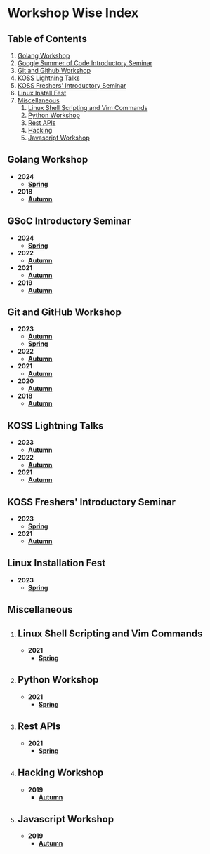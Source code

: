 # Workshop Wise Index

## Table of Contents

1. [Golang Workshop](#golang-workshop)
1. [Google Summer of Code Introductory Seminar](#gsoc-introductory-seminar)
1. [Git and Github Workshop](#git-and-github-workshop)
1. [KOSS Lightning Talks](#koss-lightning-talks)
1. [KOSS Freshers' Introductory Seminar](#koss-freshers-introductory-seminar)
1. [Linux Install Fest](#linux-installation-fest)
1. [Miscellaneous](#miscellaneous)
    1. [Linux Shell Scripting and Vim Commands](#linux-shell-scripting-and-vim-commands)
    1. [Python Workshop](#python-workshop)
    1. [Rest APIs](#rest-apis)
    1. [Hacking](#hacking-workshop)
    1. [Javascript Workshop](#javascript-workshop)

## Golang Workshop

* **2024**
  * [**Spring**](./2024/Spring/golang-workshop)
* **2018**
  * [**Autumn**](./2018/Autumn/golang)


## GSoC Introductory Seminar

* **2024**
  * [**Spring**](./2024/Spring/GSoC-Intro-Sem)
* **2022**
  * [**Autumn**](./2022/Autumn/GSoC-Intro-Seminar)
* **2021**
  * [**Autumn**](./2021/Autumn/GSoC-Intro-Sem)
* **2019**
  * [**Autumn**](./2019/Autumn/GSoC-Intro-Sem)

## Git and GitHub Workshop

* **2023**
  * [**Autumn**](./2023/Autumn/Git-github)
  * [**Spring**](./2023/Spring/Git-github)
* **2022**
  * [**Autumn**](./2022/Autumn/Git-github)
* **2021** 
  * [**Autumn**](./2021/Autumn/Git-github)
* **2020**
  * [**Autumn**](./2020/Autumn/git-github)
* **2018**
  * [**Autumn**](./2018/Autumn/git-github)

## KOSS Lightning Talks

* **2023**
  * [**Autumn**](./2023/Autumn/Lightning-Talks)
* **2022**
  * [**Autumn**](./2022/Autumn/Lightning-Talks)
* **2021**
  * [**Autumn**](./2021/Autumn/Lightning-Talks)

## KOSS Freshers' Introductory Seminar

* **2023**
  * [**Spring**](./2023/Spring/KOSS-Intro-Sem)
* **2021**
  * [**Autumn**](./2021/Autumn/KOSS-Intro-Sem)

## Linux Installation Fest

* **2023**
  * [**Spring**](./2023/Spring/Ubuntu-Install-Fest)


## Miscellaneous

1. ## Linux Shell Scripting and Vim Commands

    * **2021**
      * [**Spring**](./2021/Spring/Linux-Shell-and-VIM)

1. ## Python Workshop

    * **2021** 
      * [**Spring**](./2021/Spring/Python-Basic-&-Advanced)

1. ## Rest APIs

    * **2021**
      * [**Spring**](./2021/Spring/REST-APIs-in-Flask)

1. ## Hacking Workshop

    * **2019**
      * [**Autumn**](./2019/Autumn/hacking)

1. ## Javascript Workshop

    * **2019**
      * [**Autumn**](./2019/Autumn/javascript)
